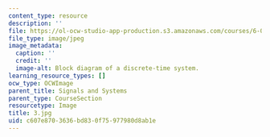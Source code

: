 ```yaml
---
content_type: resource
description: ''
file: https://ol-ocw-studio-app-production.s3.amazonaws.com/courses/6-01sc-introduction-to-electrical-engineering-and-computer-science-i-spring-2011/c607e8703636bd830f75977980d8ab1e_3.jpg
file_type: image/jpeg
image_metadata:
  caption: ''
  credit: ''
  image-alt: Block diagram of a discrete-time system.
learning_resource_types: []
ocw_type: OCWImage
parent_title: Signals and Systems
parent_type: CourseSection
resourcetype: Image
title: 3.jpg
uid: c607e870-3636-bd83-0f75-977980d8ab1e
---
```

